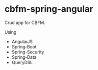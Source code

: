 # cbfm-spring-angular


Crud app for CBFM. 

Using 
  * AngularJS
  * Spring-Boot
  * Spring-Security
  * Spring-Data
  * QueryDSL
